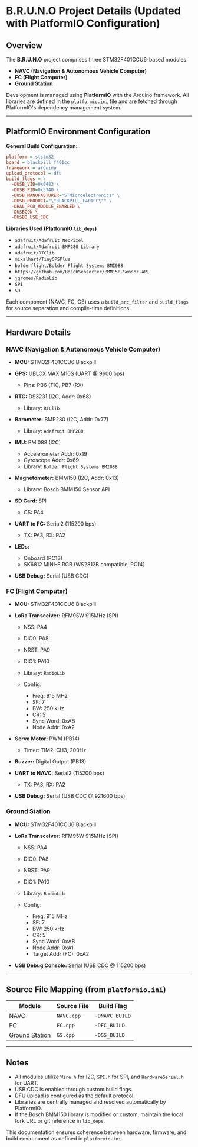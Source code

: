 # B.R.U.N.O Project Details (Updated with PlatformIO Configuration)

## Overview

The **B.R.U.N.O** project comprises three STM32F401CCU6-based modules:

* **NAVC (Navigation & Autonomous Vehicle Computer)**
* **FC (Flight Computer)**
* **Ground Station**

Development is managed using **PlatformIO** with the Arduino framework. All libraries are defined in the `platformio.ini` file and are fetched through PlatformIO's dependency management system.

---

## PlatformIO Environment Configuration

**General Build Configuration:**

```ini
platform = ststm32
board = blackpill_f401cc
framework = arduino
upload_protocol = dfu
build_flags = \
  -DUSB_VID=0x0483 \
  -DUSB_PID=0x5740 \
  -DUSB_MANUFACTURER="STMicroelectronics" \
  -DUSB_PRODUCT="\"BLACKPILL_F401CC\"" \
  -DHAL_PCD_MODULE_ENABLED \
  -DUSBCON \
  -DUSBD_USE_CDC
```

**Libraries Used (PlatformIO `lib_deps`)**

* `adafruit/Adafruit NeoPixel`
* `adafruit/Adafruit BMP280 Library`
* `adafruit/RTClib`
* `mikalhart/TinyGPSPlus`
* `bolderflight/Bolder Flight Systems BMI088`
* `https://github.com/BoschSensortec/BMM150-Sensor-API`
* `jgromes/RadioLib`
* `SPI`
* `SD`

Each component (NAVC, FC, GS) uses a `build_src_filter` and `build_flags` for source separation and compile-time definitions.

---

## Hardware Details

### NAVC (Navigation & Autonomous Vehicle Computer)

* **MCU:** STM32F401CCU6 Blackpill
* **GPS:** UBLOX MAX M10S (UART @ 9600 bps)

  * Pins: PB6 (TX), PB7 (RX)
* **RTC:** DS3231 (I2C, Addr: 0x68)

  * Library: `RTClib`
* **Barometer:** BMP280 (I2C, Addr: 0x77)

  * Library: `Adafruit BMP280`
* **IMU:** BMI088 (I2C)

  * Accelerometer Addr: 0x19
  * Gyroscope Addr: 0x69
  * Library: `Bolder Flight Systems BMI088`
* **Magnetometer:** BMM150 (I2C, Addr: 0x13)

  * Library: Bosch BMM150 Sensor API
* **SD Card:** SPI

  * CS: PA4
* **UART to FC:** Serial2 (115200 bps)

  * TX: PA3, RX: PA2
* **LEDs:**

  * Onboard (PC13)
  * SK6812 MINI-E RGB (WS2812B compatible, PC14)
* **USB Debug:** Serial (USB CDC)

### FC (Flight Computer)

* **MCU:** STM32F401CCU6 Blackpill
* **LoRa Transceiver:** RFM95W 915MHz (SPI)

  * NSS: PA4
  * DIO0: PA8
  * NRST: PA9
  * DIO1: PA10
  * Library: `RadioLib`
  * Config:

    * Freq: 915 MHz
    * SF: 7
    * BW: 250 kHz
    * CR: 5
    * Sync Word: 0xAB
    * Node Addr: 0xA2
* **Servo Motor:** PWM (PB14)

  * Timer: TIM2, CH3, 200Hz
* **Buzzer:** Digital Output (PB13)
* **UART to NAVC:** Serial2 (115200 bps)

  * TX: PA3, RX: PA2
* **USB Debug:** Serial (USB CDC @ 921600 bps)

### Ground Station

* **MCU:** STM32F401CCU6 Blackpill
* **LoRa Transceiver:** RFM95W 915MHz (SPI)

  * NSS: PA4
  * DIO0: PA8
  * NRST: PA9
  * DIO1: PA10
  * Library: `RadioLib`
  * Config:

    * Freq: 915 MHz
    * SF: 7
    * BW: 250 kHz
    * CR: 5
    * Sync Word: 0xAB
    * Node Addr: 0xA1
    * Target Addr (FC): 0xA2
* **USB Debug Console:** Serial (USB CDC @ 115200 bps)

---

## Source File Mapping (from `platformio.ini`)

| Module         | Source File | Build Flag     |
| -------------- | ----------- | -------------- |
| NAVC           | `NAVC.cpp`  | `-DNAVC_BUILD` |
| FC             | `FC.cpp`    | `-DFC_BUILD`   |
| Ground Station | `GS.cpp`    | `-DGS_BUILD`   |

---

## Notes

* All modules utilize `Wire.h` for I2C, `SPI.h` for SPI, and `HardwareSerial.h` for UART.
* USB CDC is enabled through custom build flags.
* DFU upload is configured as the default protocol.
* Libraries are centrally managed and resolved automatically by PlatformIO.
* If the Bosch BMM150 library is modified or custom, maintain the local fork URL or git reference in `lib_deps`.

This documentation ensures coherence between hardware, firmware, and build environment as defined in `platformio.ini`.
